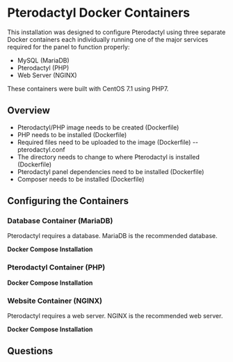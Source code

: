# Pterodactyl Docker Containers
This installation was designed to configure Pterodactyl using three separate Docker containers each individually running one of the major services required for the panel to function properly:

- MySQL (MariaDB)  
- Pterodactyl (PHP)  
- Web Server (NGINX)

These containers were built with CentOS 7.1 using PHP7.

## Overview

- Pterodactyl/PHP image needs to be created (Dockerfile)
- PHP needs to be installed (Dockerfile)
- Required files need to be uploaded to the image (Dockerfile)
-- pterodactyl.conf
- The directory needs to change to where Pterodactyl is installed (Dockerfile)
- Pterodactyl panel dependencies need to be installed (Dockerfile)
- Composer needs to be installed (Dockerfile)


## Configuring the Containers

### Database Container (MariaDB)

Pterodactyl requires a database. MariaDB is the recommended database.

**Docker Compose Installation**

### Pterodactyl Container (PHP)

**Docker Compose Installation**

### Website Container (NGINX)

Pterodactyl requires a web server. NGINX is the recommended web server.

**Docker Compose Installation**

## Questions

